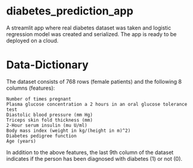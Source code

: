 # diabetes_prediction_app
A streamlit app where real diabetes dataset was taken and logistic regression model was created and serialized. The app is ready to be deployed on a cloud.
# Data-Dictionary
The dataset consists of 768 rows (female patients) and the following 8 columns (features):

    Number of times pregnant
    Plasma glucose concentration a 2 hours in an oral glucose tolerance test
    Diastolic blood pressure (mm Hg)
    Triceps skin fold thickness (mm)
    2-Hour serum insulin (mu U/ml)
    Body mass index (weight in kg/(height in m)^2)
    Diabetes pedigree function
    Age (years)

In addition to the above features, the last 9th column of the dataset indicates if the person has been diagnosed with diabetes (1) or not (0).

